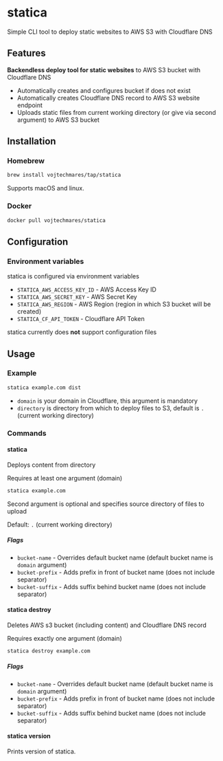 # statica

Simple CLI tool to deploy static websites to AWS S3 with Cloudflare DNS

## Features

**Backendless deploy tool for static websites** to AWS S3 bucket with Cloudflare DNS

- Automatically creates and configures bucket if does not exist
- Automatically creates Cloudflare DNS record to AWS S3 website endpoint
- Uploads static files from current working directory (or give via second argument) to AWS S3 bucket

## Installation

### Homebrew

```bash
brew install vojtechmares/tap/statica
```

Supports macOS and linux.

### Docker

```bash
docker pull vojtechmares/statica
```

## Configuration

### Environment variables

statica is configured via environment variables

- `STATICA_AWS_ACCESS_KEY_ID` - AWS Access Key ID
- `STATICA_AWS_SECRET_KEY` - AWS Secret Key
- `STATICA_AWS_REGION` - AWS Region (region in which S3 bucket will be created)
- `STATICA_CF_API_TOKEN` - Cloudflare API Token

statica currently does **not** support configuration files

## Usage

### Example

```bash
statica example.com dist
```

- `domain` is your domain in Cloudflare, this argument is mandatory
- `directory` is directory from which to deploy files to S3, default is `.` (current working directory)

### Commands

#### statica

Deploys content from directory

Requires at least one argument (domain)

```bash
statica example.com
```

Second argument is optional and specifies source directory of files to upload

Default: `.` (current working directory)

##### Flags

- `bucket-name` - Overrides default bucket name (default bucket name is `domain` argument)
- `bucket-prefix` - Adds prefix in front of bucket name (does not include separator)
- `bucket-suffix` - Adds suffix behind bucket name (does not include separator)

#### statica destroy

Deletes AWS s3 bucket (including content) and Cloudflare DNS record

Requires exactly one argument (domain)

```bash
statica destroy example.com
```

##### Flags

- `bucket-name` - Overrides default bucket name (default bucket name is `domain` argument)
- `bucket-prefix` - Adds prefix in front of bucket name (does not include separator)
- `bucket-suffix` - Adds suffix behind bucket name (does not include separator)

#### statica version

Prints version of statica.
